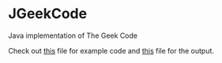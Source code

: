 JGeekCode
=========

Java implementation of The Geek Code

Check out [this](https://github.com/moomoohk/JGeekCode/blob/master/src/com/moomoohk/jgeekcode/test/Test.java) file for example code and [this](https://github.com/moomoohk/JGeekCode/blob/master/src/com/moomoohk/jgeekcode/test/test.txt) file for the output.
